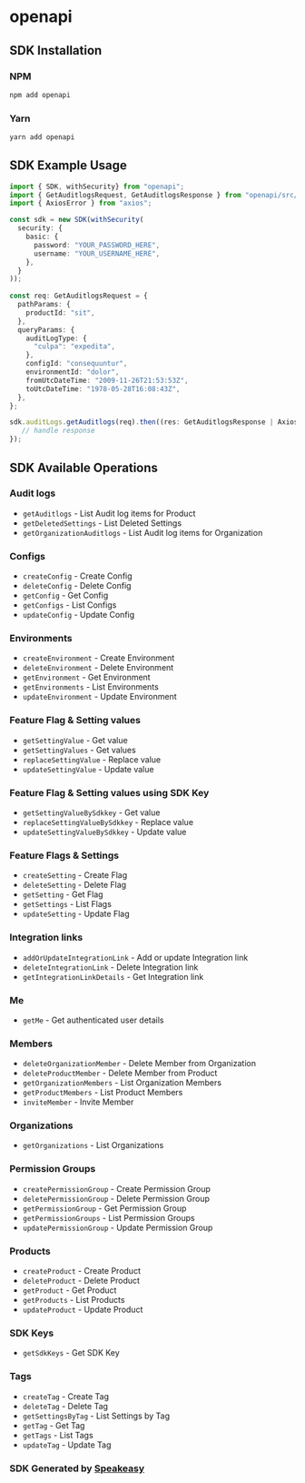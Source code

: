 # openapi

<!-- Start SDK Installation -->
## SDK Installation

### NPM

```bash
npm add openapi
```

### Yarn

```bash
yarn add openapi
```
<!-- End SDK Installation -->

## SDK Example Usage
<!-- Start SDK Example Usage -->
```typescript
import { SDK, withSecurity} from "openapi";
import { GetAuditlogsRequest, GetAuditlogsResponse } from "openapi/src/sdk/models/operations";
import { AxiosError } from "axios";

const sdk = new SDK(withSecurity(
  security: {
    basic: {
      password: "YOUR_PASSWORD_HERE",
      username: "YOUR_USERNAME_HERE",
    },
  }
));
    
const req: GetAuditlogsRequest = {
  pathParams: {
    productId: "sit",
  },
  queryParams: {
    auditLogType: {
      "culpa": "expedita",
    },
    configId: "consequuntur",
    environmentId: "dolor",
    fromUtcDateTime: "2009-11-26T21:53:53Z",
    toUtcDateTime: "1978-05-28T16:08:43Z",
  },
};

sdk.auditLogs.getAuditlogs(req).then((res: GetAuditlogsResponse | AxiosError) => {
   // handle response
});
```
<!-- End SDK Example Usage -->

<!-- Start SDK Available Operations -->
## SDK Available Operations

### Audit logs

* `getAuditlogs` - List Audit log items for Product
* `getDeletedSettings` - List Deleted Settings
* `getOrganizationAuditlogs` - List Audit log items for Organization

### Configs

* `createConfig` - Create Config
* `deleteConfig` - Delete Config
* `getConfig` - Get Config
* `getConfigs` - List Configs
* `updateConfig` - Update Config

### Environments

* `createEnvironment` - Create Environment
* `deleteEnvironment` - Delete Environment
* `getEnvironment` - Get Environment
* `getEnvironments` - List Environments
* `updateEnvironment` - Update Environment

### Feature Flag & Setting values

* `getSettingValue` - Get value
* `getSettingValues` - Get values
* `replaceSettingValue` - Replace value
* `updateSettingValue` - Update value

### Feature Flag & Setting values using SDK Key

* `getSettingValueBySdkkey` - Get value
* `replaceSettingValueBySdkkey` - Replace value
* `updateSettingValueBySdkkey` - Update value

### Feature Flags & Settings

* `createSetting` - Create Flag
* `deleteSetting` - Delete Flag
* `getSetting` - Get Flag
* `getSettings` - List Flags
* `updateSetting` - Update Flag

### Integration links

* `addOrUpdateIntegrationLink` - Add or update Integration link
* `deleteIntegrationLink` - Delete Integration link
* `getIntegrationLinkDetails` - Get Integration link

### Me

* `getMe` - Get authenticated user details

### Members

* `deleteOrganizationMember` - Delete Member from Organization
* `deleteProductMember` - Delete Member from Product
* `getOrganizationMembers` - List Organization Members
* `getProductMembers` - List Product Members
* `inviteMember` - Invite Member

### Organizations

* `getOrganizations` - List Organizations

### Permission Groups

* `createPermissionGroup` - Create Permission Group
* `deletePermissionGroup` - Delete Permission Group
* `getPermissionGroup` - Get Permission Group
* `getPermissionGroups` - List Permission Groups
* `updatePermissionGroup` - Update Permission Group

### Products

* `createProduct` - Create Product
* `deleteProduct` - Delete Product
* `getProduct` - Get Product
* `getProducts` - List Products
* `updateProduct` - Update Product

### SDK Keys

* `getSdkKeys` - Get SDK Key

### Tags

* `createTag` - Create Tag
* `deleteTag` - Delete Tag
* `getSettingsByTag` - List Settings by Tag
* `getTag` - Get Tag
* `getTags` - List Tags
* `updateTag` - Update Tag

<!-- End SDK Available Operations -->

### SDK Generated by [Speakeasy](https://docs.speakeasyapi.dev/docs/using-speakeasy/client-sdks)

